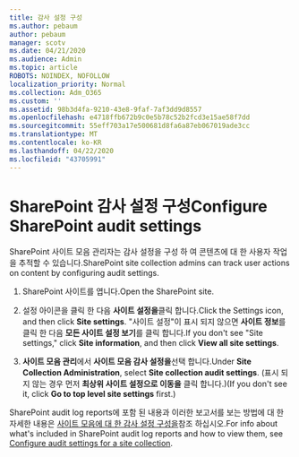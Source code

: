 ```yaml
---
title: 감사 설정 구성
ms.author: pebaum
author: pebaum
manager: scotv
ms.date: 04/21/2020
ms.audience: Admin
ms.topic: article
ROBOTS: NOINDEX, NOFOLLOW
localization_priority: Normal
ms.collection: Adm_O365
ms.custom: ''
ms.assetid: 98b3d4fa-9210-43e8-9faf-7af3dd9d8557
ms.openlocfilehash: e4718ffb672b9c0e5b78c52b2fcd3e15ae58f7dd
ms.sourcegitcommit: 55eff703a17e500681d8fa6a87eb067019ade3cc
ms.translationtype: MT
ms.contentlocale: ko-KR
ms.lasthandoff: 04/22/2020
ms.locfileid: "43705991"
---
```

# <a name="configure-sharepoint-audit-settings"></a><span data-ttu-id="264d6-102">SharePoint 감사 설정 구성</span><span class="sxs-lookup"><span data-stu-id="264d6-102">Configure SharePoint audit settings</span></span>

<span data-ttu-id="264d6-103">SharePoint 사이트 모음 관리자는 감사 설정을 구성 하 여 콘텐츠에 대 한 사용자 작업을 추적할 수 있습니다.</span><span class="sxs-lookup"><span data-stu-id="264d6-103">SharePoint site collection admins can track user actions on content by configuring audit settings.</span></span>
  
1. <span data-ttu-id="264d6-104">SharePoint 사이트를 엽니다.</span><span class="sxs-lookup"><span data-stu-id="264d6-104">Open the SharePoint site.</span></span>
    
2. <span data-ttu-id="264d6-105">설정 아이콘을 클릭 한 다음 **사이트 설정을**클릭 합니다.</span><span class="sxs-lookup"><span data-stu-id="264d6-105">Click the Settings icon, and then click **Site settings**.</span></span> <span data-ttu-id="264d6-106">"사이트 설정"이 표시 되지 않으면 **사이트 정보**를 클릭 한 다음 **모든 사이트 설정 보기**를 클릭 합니다.</span><span class="sxs-lookup"><span data-stu-id="264d6-106">If you don't see "Site settings," click **Site information**, and then click **View all site settings**.</span></span>
    
3. <span data-ttu-id="264d6-107">**사이트 모음 관리**에서 **사이트 모음 감사 설정을**선택 합니다.</span><span class="sxs-lookup"><span data-stu-id="264d6-107">Under **Site Collection Administration**, select **Site collection audit settings**.</span></span> <span data-ttu-id="264d6-108">(표시 되지 않는 경우 먼저 **최상위 사이트 설정으로 이동을** 클릭 합니다.)</span><span class="sxs-lookup"><span data-stu-id="264d6-108">(If you don't see it, click **Go to top level site settings** first.)</span></span> 
    
<span data-ttu-id="264d6-109">SharePoint audit log reports에 포함 된 내용과 이러한 보고서를 보는 방법에 대 한 자세한 내용은 [사이트 모음에 대 한 감사 설정 구성을](https://go.microsoft.com/fwlink/?linkid=404050)참조 하십시오.</span><span class="sxs-lookup"><span data-stu-id="264d6-109">For info about what's included in SharePoint audit log reports and how to view them, see [Configure audit settings for a site collection](https://go.microsoft.com/fwlink/?linkid=404050).</span></span>
  

